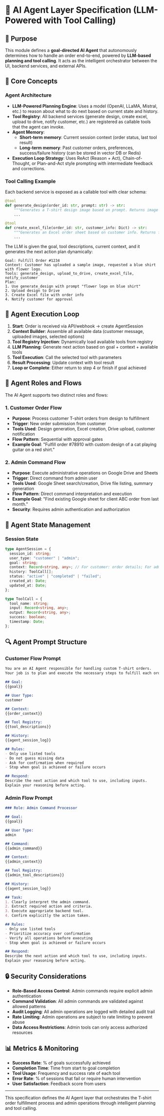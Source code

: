 # 🧠 AI Agent Layer Specification (LLM-Powered with Tool Calling)

## 🎯 Purpose

This module defines a **goal-directed AI Agent** that autonomously determines how to handle an order end-to-end, powered by **LLM-based planning and tool calling**. It acts as the intelligent orchestrator between the UI, backend services, and external APIs.

## 🧱 Core Concepts

### Agent Architecture

- **LLM-Powered Planning Engine**: Uses a model (OpenAI, LLaMA, Mistral, etc.) to reason about what to do next based on current state and history.
- **Tool Registry**: All backend services (generate design, create excel, upload to drive, notify customer, etc.) are registered as callable tools that the agent can invoke.
- **Agent Memory**:
  - **Short-term memory**: Current session context (order status, last tool result)
  - **Long-term memory**: Past customer orders, preferences, success/failure history (can be stored in vector DB or Redis)
- **Execution Loop Strategy**: Uses ReAct (Reason + Act), Chain-of-Thought, or Plan-and-Act style prompting with intermediate feedback and corrections.

### Tool Calling Example

Each backend service is exposed as a callable tool with clear schema:

```python
@tool
def generate_design(order_id: str, prompt: str) -> str:
    """Generates a T-shirt design image based on prompt. Returns image path."""
    ...

@tool
def create_excel_file(order_id: str, customer_info: Dict) -> str:
    """Generates an Excel order sheet based on customer info. Returns file path."""
    ...
```

The LLM is given the goal, tool descriptions, current context, and it generates the next action plan dynamically:

```plaintext
Goal: Fulfill Order #1234
Context: Customer has uploaded a sample image, requested a blue shirt with flower logo.
Tools: generate_design, upload_to_drive, create_excel_file, notify_customer
Plan:
1. Use generate_design with prompt "flower logo on blue shirt"
2. Upload design to Drive
3. Create Excel file with order info
4. Notify customer for approval
```

## 🔁 Agent Execution Loop

1. **Start**: Order is received via API/webhook → create AgentSession
2. **Context Builder**: Assemble all available data (customer message, uploaded images, selected options)
3. **Tool Registry Injection**: Dynamically load available tools from registry
4. **LLM Planning**: Generate next action based on goal + context + available tools
5. **Tool Execution**: Call the selected tool with parameters
6. **Result Processing**: Update context with tool result
7. **Loop or Complete**: Either return to step 4 or finish if goal achieved

## 🧠 Agent Roles and Flows

The AI Agent supports two distinct roles and flows:

### 1. Customer Order Flow

- **Purpose**: Process customer T-shirt orders from design to fulfillment
- **Trigger**: New order submission from customer
- **Tools Used**: Design generation, Excel creation, Drive upload, customer notification
- **Flow Pattern**: Sequential with approval gates
- **Example Goal**: "Fulfill order #78910 with custom design of a cat playing guitar on a red shirt."

### 2. Admin Command Flow

- **Purpose**: Execute administrative operations on Google Drive and Sheets
- **Trigger**: Direct command from admin user
- **Tools Used**: Google Sheet search/creation, Drive file listing, summary generation
- **Flow Pattern**: Direct command interpretation and execution
- **Example Goal**: "Find existing Google sheet for client ABC order from last month."
- **Security**: Requires admin authentication and authorization

## 🔄 Agent State Management

### Session State

```typescript
type AgentSession = {
  session_id: string;
  user_type: "customer" | "admin";
  goal: string;
  context: Record<string, any>; // For customer: order details; For admin: command details
  history: ToolCall[];
  status: "active" | "completed" | "failed";
  created_at: Date;
  updated_at: Date;
};

type ToolCall = {
  tool_name: string;
  input: Record<string, any>;
  output: Record<string, any>;
  success: boolean;
  timestamp: Date;
};
```

## 🔍 Agent Prompt Structure

### Customer Flow Prompt

```markdown
You are an AI Agent responsible for handling custom T-shirt orders.
Your job is to plan and execute the necessary steps to fulfill each order using the available tools.

## Goal:
{{goal}}

## User Type:
customer

## Context:
{{order_context}}

## Tool Registry:
{{tool_descriptions}}

## History:
{{agent_session_log}}

## Rules:
- Only use listed tools
- Do not guess missing data
- Ask for confirmation when required
- Stop when goal is achieved or failure occurs

## Respond:
Describe the next action and which tool to use, including inputs.
Explain your reasoning before acting.
```

### Admin Flow Prompt

```markdown
### Role: Admin Command Processor

## Goal:
{{goal}}

## User Type:
admin

## Command:
{{admin_command}}

## Context:
{{admin_context}}

## Tool Registry:
{{admin_tool_descriptions}}

## History:
{{agent_session_log}}

## Task:
1. Clearly interpret the admin command.
2. Extract required action and criteria.
3. Execute appropriate backend tool.
4. Confirm explicitly the action taken.

## Rules:
- Only use listed tools
- Prioritize accuracy over confirmation
- Verify all operations before executing
- Stop when goal is achieved or failure occurs

## Respond:
Describe the next action and which tool to use, including inputs.
Explain your reasoning before acting.
```

## 🔒 Security Considerations

- **Role-Based Access Control**: Admin commands require explicit admin authentication
- **Command Validation**: All admin commands are validated against allowed patterns
- **Audit Logging**: All admin operations are logged with detailed audit trail
- **Rate Limiting**: Admin operations are subject to rate limiting to prevent abuse
- **Data Access Restrictions**: Admin tools can only access authorized resources

## 📊 Metrics & Monitoring

- **Success Rate**: % of goals successfully achieved
- **Completion Time**: Time from start to goal completion
- **Tool Usage**: Frequency and success rate of each tool
- **Error Rate**: % of sessions that fail or require human intervention
- **User Satisfaction**: Feedback score from users

---

This specification defines the AI Agent layer that orchestrates the T-shirt order fulfillment process and admin operations through intelligent planning and tool calling.
